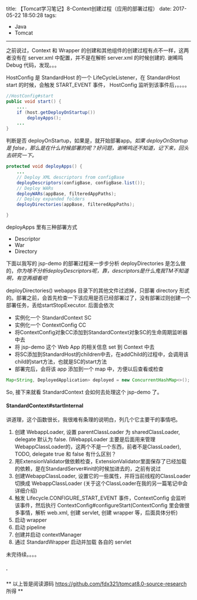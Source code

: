 title: 【Tomcat学习笔记】8-Context创建过程（应用的部署过程）
date: 2017-05-22 18:50:28
tags:
- Java
- Tomcat
---
之前说过，Context 和 Wrapper 的创建和其他组件的创建过程有点不一样，这两者没有在 server.xml 中配置，并不是在解析 server.xml 的时候创建的. 谢晞鸣 Debug 代码，发现。。。

HostConfig 是 StandardHost 的一个 LifeCycleListener，在 StandardHost start 的时候，会触发 START_EVENT 事件，
HostConfig 监听到该事件后，。。。。

```java
//HostConfig#start
public void start() {
    ....
    if (host.getDeployOnStartup())
        deployApps();
    ...
}
```
<!--more-->
判断是否 deployOnStartup，如果是，就开始部署app。*如果 deployOnStartup 是 false，那么是在什么时候部署的呢？好问题，谢晞鸣还不知道，记下来，回头去研究一下。*
```java
protected void deployApps() {
    ...
    // Deploy XML descriptors from configBase
    deployDescriptors(configBase, configBase.list());
    // Deploy WARs
    deployWARs(appBase, filteredAppPaths);
    // Deploy expanded folders
    deployDirectories(appBase, filteredAppPaths);

}
```
deployApps 里有三种部署方式
* Descriptor
* War
* Directory

下面以我写的 jsp-demo 的部署过程来一步步分析 deployDirectories 是怎么做的，*你为啥不分析deployDescriptors呢，靠，descriptors是什么鬼我TM不知道啊，有空再细看吧*


deployDirectories() webapps 目录下的其他文件过滤掉，只部署 directory 形式的。部署之前，会首先检查一下该应用是否已经部署过了，没有部署过则创建一个部署任务，丢给startStopExecutor. 后面会依次

* 实例化一个 StandardContext  SC
* 实例化一个 ContextConfig CC
* 将ContextConfig对象CC添加到StandardContext对象SC的生命周期监听器中去
* 将 jsp-demo 这个 Web App 的相关信息 set 到 Context 中去
* 将SC添加到StandardHost的children中去，在addChild的过程中，会调用该child的start方法，也就是SC的start方法
* 部署完后，会将该 app 添加到一个 map 中，方便以后查看或检查  

```java
Map<String, DeployedApplication> deployed = new ConcurrentHashMap<>();
```

So, 接下来就看 StandardContext 会如何去处理这个 jsp-demo 了。

#### **StandardContext#startInternal**
讲道理，这个函数很长，我很难有条理的说明白，列几个它主要干的事情吧。
1. 创建 WebappLoader, 设置 parentClassLoader 为 sharedClassLoader, delegate 默认为 false. (WebappLoader 主要是后面用来管理WebappClassLoader的，这两个不是一个东西，前者不是ClassLoader), TODO, delegate true 和 false 有什么区别？
2. 用ExtensionValidator做依赖检查，ExtensionValidator里面保存了已经加载的依赖，是在StandardServer#init的时候加进去的，之前有说过
3. 创建WebappClassLoader, 设置它的一些属性，并将当前线程的ClassLoader 切换成 WebappClassLoader (关于这个ClassLoader在我的另一篇笔记中会详细介绍)
4. 触发 Lifecycle.CONFIGURE_START_EVENT 事件，ContextConfig 会监听该事件，然后执行 ContextConfig#configureStart(ContextConfig 里会做很多事情，解析 web.xml, 创建 servlet, 创建 wrapper 等，后面具体分析)
5. 启动 wrapper
6. 启动 pipeline
7. 创建并启动 contextManager
8. 通过 StandardWrapper 启动并加载 各自的 servlet

未完待续。。。。













##### .
** 以上皆是阅读源码 https://github.com/fdx321/tomcat8.0-source-research 所得 **
